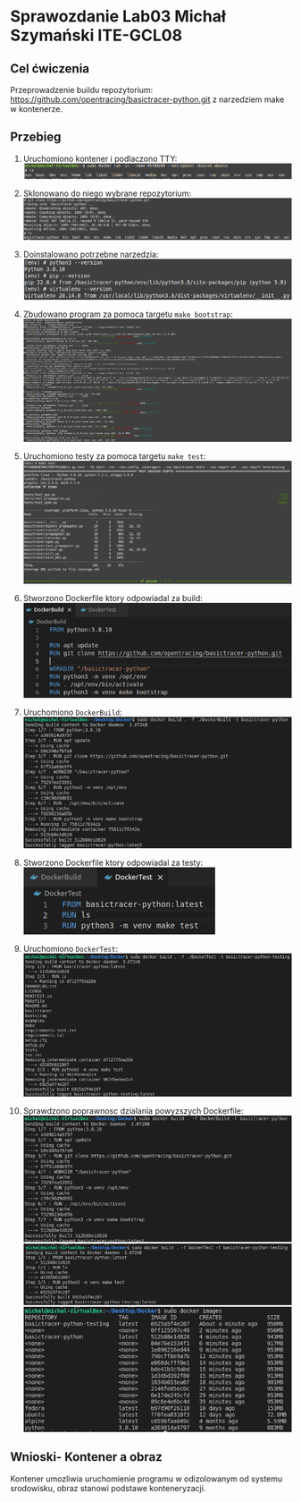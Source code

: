 # Sprawozdanie Lab03 Michał Szymański ITE-GCL08


## Cel ćwiczenia
Przeprowadzenie buildu repozytorium: https://github.com/opentracing/basictracer-python.git z narzedziem make w kontenerze.


## Przebieg

1. Uruchomiono kontener i podlaczono TTY:
![2](screenshots/2.png)

2. Sklonowano do niego wybrane repozytorium:  
![3](screenshots/3.png)

3. Doinstalowano potrzebne narzedzia:<br/>
![4](screenshots/4.png)

4. Zbudowano program za pomoca targetu ```make bootstrap```:
![5](screenshots/5.1.png)

5. Uruchomiono testy za pomoca targetu ```make test```:
![6](screenshots/5.png)

6. Stworzono Dockerfile ktory odpowiadal za build:
![7](screenshots/6.png)

7. Uruchomiono ```DockerBuild```:
![8](screenshots/7.png)

8. Stworzono Dockerfile ktory odpowiadal za testy:
![9](screenshots/8.png)

9. Uruchomiono ```DockerTest```:
![10](screenshots/9.png)

10. Sprawdzono poprawnosc dzialania powyzszych Dockerfile:
![11](screenshots/10.png)
![12](screenshots/11.png)
![13](screenshots/12.png)


## Wnioski- Kontener a obraz
Kontener umozliwia uruchomienie programu w odizolowanym od systemu srodowisku, obraz stanowi podstawe konteneryzacji.
